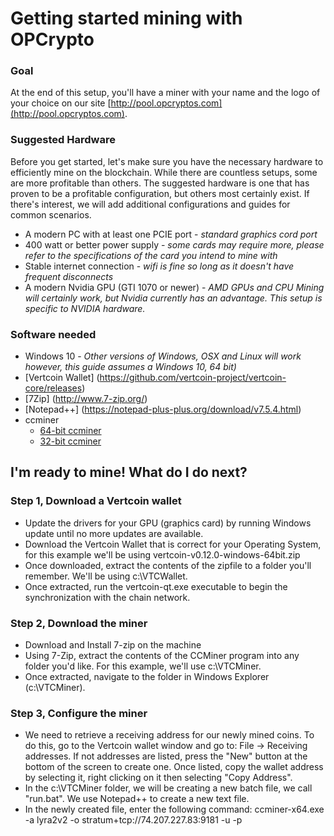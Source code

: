 # Getting started mining with OPCrypto

### Goal
At the end of this setup, you'll have a miner with your name and the logo of your choice on our site [http://pool.opcryptos.com](http://pool.opcryptos.com).


### Suggested Hardware
Before you get started, let's make sure you have the necessary hardware to efficiently mine on the blockchain.  While there are countless setups, some are more profitable than others. The suggested hardware is one that has proven to be a profitable configuration, but others most certainly exist. If there's interest, we will add additional configurations and guides for common scenarios.

 - A modern PC with at least one PCIE port - *standard graphics cord port*
 - 400 watt or better power supply - *some cards may require more, please refer to the specifications of the card you intend to mine with*
 - Stable internet connection - *wifi is fine so long as it doesn't have frequent disconnects*
 - A modern Nvidia GPU (GTI 1070 or newer) - *AMD GPUs and CPU Mining will certainly work, but Nvidia currently has an advantage. This setup is specific to NVIDIA hardware.*
 
 ### Software needed
 - Windows 10 - *Other versions of Windows, OSX and Linux will work however, this guide assumes a Windows 10, 64 bit)*
 - [Vertcoin Wallet] (https://github.com/vertcoin-project/vertcoin-core/releases)
 - [7Zip] (http://www.7-zip.org/)
 - [Notepad++] (https://notepad-plus-plus.org/download/v7.5.4.html)
 - ccminer 
    - [64-bit ccminer](https://github.com/tpruvot/ccminer/releases/download/2.2.4-tpruvot/ccminer-x64-2.2.4-cuda9.7z)
    - [32-bit ccminer](https://github.com/tpruvot/ccminer/releases/download/2.2.4-tpruvot/ccminer-x86-2.2.4-cuda9.7z)
  
## I'm ready to mine!  What do I do next?

### Step 1, Download a Vertcoin wallet
 - Update the drivers for your GPU (graphics card) by running Windows update until no more updates are available.
 - Download the Vertcoin Wallet that is correct for your Operating System, for this example we'll be using vertcoin-v0.12.0-windows-64bit.zip
 - Once downloaded, extract the contents of the zipfile to a folder you'll remember. We'll be using c:\VTCWallet.
 - Once extracted, run the vertcoin-qt.exe executable to begin the synchronization with the chain network.
 ### Step 2, Download the miner
 - Download and Install 7-zip on the machine 
 - Using 7-Zip, extract the contents of the CCMiner program into any folder you'd like. For this example, we'll use c:\VTCMiner.
 - Once extracted, navigate to the folder in Windows Explorer (c:\VTCMiner).
 ### Step 3, Configure the miner
 - We need to retrieve a receiving address for our newly mined coins. To do this, go to the Vertcoin wallet window and go to:
    File -> Receiving addresses. 
    If not addresses are listed, press the "New" button at the bottom of the screen to create one. 
    Once listed, copy the wallet address by selecting it, right clicking on it then selecting "Copy Address".
 - In the c:\VTCMiner folder, we will be creating a new batch file, we call "run.bat". We use Notepad++ to create a new text file.
 - In the newly created file, enter the following command:
    ccminer-x64.exe -a lyra2v2 -o stratum+tcp://74.207.227.83:9181 -u <The wallet address we copied above> -p <your name>

